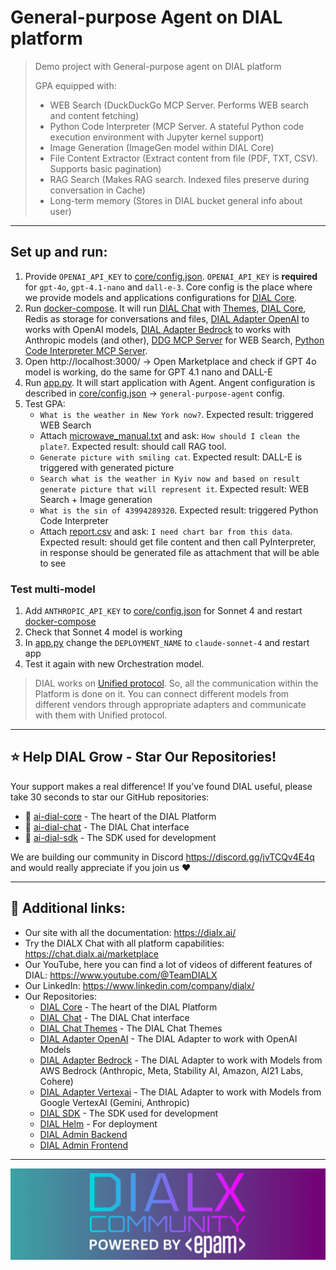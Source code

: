 # General-purpose Agent on DIAL platform

> Demo project with General-purpose agent on DIAL platform
> 
> GPA equipped with:
> - WEB Search (DuckDuckGo MCP Server. Performs WEB search and content fetching)
> - Python Code Interpreter (MCP Server. A stateful Python code execution environment with Jupyter kernel support)
> - Image Generation (ImageGen model within DIAL Core)
> - File Content Extractor (Extract content from file (PDF, TXT, CSV). Supports basic pagination)
> - RAG Search (Makes RAG search. Indexed files preserve during conversation in Cache)
> - Long-term memory (Stores in DIAL bucket general info about user)

---

## Set up and run:
1. Provide `OPENAI_API_KEY` to [core/config.json](core/config.json). `OPENAI_API_KEY` is **required** for `gpt-4o`, `gpt-4.1-nano` and `dall-e-3`. Core config is the place where we provide models and applications configurations for [DIAL Core](https://github.com/epam/ai-dial-core). 
2. Run [docker-compose](docker-compose.yml). It will run [DIAL Chat](https://github.com/epam/ai-dial-chat) with [Themes](https://github.com/epam/ai-dial-chat-themes), [DIAL Core](https://github.com/epam/ai-dial-core), Redis as storage for conversations and files, [DIAL Adapter OpenAI](https://github.com/epam/ai-dial-adapter-openai) to works with OpenAI models, [DIAL Adapter Bedrock](https://github.com/khshanovskyi/ai-dial-adapter-bedrock) to works with Anthropic models (and other), [DDG MCP Server](https://github.com/khshanovskyi/duckduckgo-mcp-server) for WEB Search, [Python Code Interpreter MCP Server](https://github.com/khshanovskyi/mcp-python-code-interpreter).
3. Open http://localhost:3000/ -> Open Marketplace and check if GPT 4o model is working, do the same for GPT 4.1 nano and DALL-E
4. Run [app.py](gpa/app.py). It will start application with Agent. Angent configuration is described in [core/config.json](core/config.json) -> `general-purpose-agent` config.
5. Test GPA:
   - `What is the weather in New York now?`. Expected result: triggered WEB Search
   - Attach [microwave_manual.txt](tests/microwave_manual.txt) and ask: `How should I clean the plate?`. Expected result: should call RAG tool.
   - `Generate picture with smiling cat`. Expected result: DALL-E is triggered with generated picture
   - `Search what is the weather in Kyiv now and based on result generate picture that will represent it`. Expected result: WEB Search + Image generation
   - `What is the sin of 43994289320`. Expected result: triggered Python Code Interpreter
   - Attach [report.csv](tests/report.csv) and ask: `I need chart bar from this data`. Expected result: should get file content and then call PyInterpreter, in response should be generated file as attachment that will be able to see

### Test multi-model
1. Add `ANTHROPIC_API_KEY` to [core/config.json](core/config.json) for Sonnet 4 and restart [docker-compose](docker-compose.yml)
2. Check that Sonnet 4 model is working 
3. In [app.py](gpa/app.py) change the `DEPLOYMENT_NAME` to `claude-sonnet-4` and restart app
4. Test it again with new Orchestration model. 

> DIAL works on [Unified protocol](https://docs.dialx.ai/platform/core/about-core#unified-api). 
> So, all the communication within the Platform is done on it. You can connect different models from different vendors 
> through appropriate adapters and communicate with them with Unified protocol.

---

## ⭐ Help DIAL Grow - Star Our Repositories!
Your support makes a real difference! If you've found DIAL useful, please take 30 seconds to star our GitHub repositories:
- 🌟 [ai-dial-core](https://github.com/epam/ai-dial-core) - The heart of the DIAL Platform
- 🌟 [ai-dial-chat](https://github.com/epam/ai-dial-chat) - The DIAL Chat interface
- 🌟 [ai-dial-sdk](https://github.com/epam/ai-dial-sdk) - The SDK used for development

We are building our community in Discord https://discord.gg/jvTCQv4E4q and would really appreciate if you join us ❤️

---

## 🔗 Additional links:
- Our site with all the documentation: https://dialx.ai/
- Try the DIALX Chat with all platform capabilities: https://chat.dialx.ai/marketplace
- Our YouTube, here you can find a lot of videos of different features of DIAL: https://www.youtube.com/@TeamDIALX
- Our LinkedIn: https://www.linkedin.com/company/dialx/
- Our Repositories:
  - [DIAL Core](https://github.com/epam/ai-dial-core) - The heart of the DIAL Platform
  - [DIAL Chat](https://github.com/epam/ai-dial-chat) - The DIAL Chat interface
  - [DIAL Chat Themes](https://github.com/epam/ai-dial-chat-themes) - The DIAL Chat Themes
  - [DIAL Adapter OpenAI](https://github.com/epam/ai-dial-adapter-openai) - The DIAL Adapter to work with OpenAI Models
  - [DIAL Adapter Bedrock](https://github.com/khshanovskyi/ai-dial-adapter-bedrock) - The DIAL Adapter to work with Models from AWS Bedrock (Anthropic, Meta, Stability AI, Amazon, AI21 Labs, Cohere)
  - [DIAL Adapter Vertexai](https://github.com/epam/ai-dial-adapter-vertexai) - The DIAL Adapter to work with Models from Google VertexAI (Gemini, Anthropic)
  - [DIAL SDK](https://github.com/epam/ai-dial-sdk) - The SDK used for development
  - [DIAL Helm](https://github.com/epam/ai-dial-helm) - For deployment
  - [DIAL Admin Backend](https://github.com/epam/ai-dial-admin-backend)
  - [DIAL Admin Frontend](https://github.com/epam/ai-dial-admin-frontend)

---

<img src="dialx-banner.png">